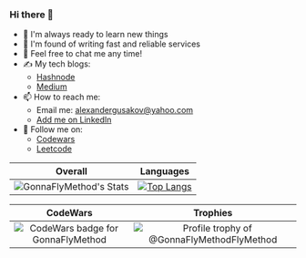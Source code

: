 ### Hi there 👋

- 🔭 I'm always ready to learn new things
- 💆 I'm found of writing fast and reliable services
- 💬 Feel free to chat me any time!
- ✍️ My tech blogs:
  - [Hashnode](https://alexander-gusakov.hashnode.dev)
  - [Medium](https://medium.com/@aliaksandr.tech)
- 📫 How to reach me:
  - Email me: alexandergusakov@yahoo.com
  - [Add me on LinkedIn](https://www.linkedin.com/in/alex-gusakov/)
- 👀 Follow me on:
  - [Codewars](https://www.codewars.com/users/GonnaFlyMethod/)
  - [Leetcode](https://leetcode.com/GonnaFlyMethod/)

Overall                    |  Languages
:-------------------------:|:-------------------------:
![GonnaFlyMethod's Stats](https://github-readme-stats.vercel.app/api?username=GonnaFlyMethod&show_icons=true)  | [![Top Langs](https://github-readme-stats.vercel.app/api/top-langs/?username=GonnaFlyMethod&langs_count=8&layout=compact)](https://github.com/GonnaFlyMethod)



CodeWars                   |  Trophies
:-------------------------:|:-------------------------:
![CodeWars badge for GonnaFlyMethod](https://www.codewars.com/users/GonnaFlyMethod/badges/large)  |  ![Profile trophy of @GonnaFlyMethodFlyMethod](https://github-profile-trophy.vercel.app/?username=GonnaFlyMethod)
